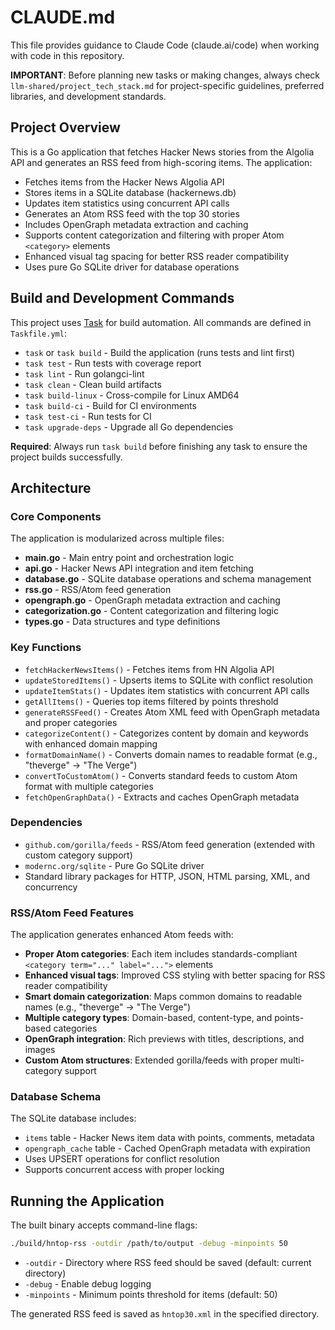 # CLAUDE.md

This file provides guidance to Claude Code (claude.ai/code) when working with code in this repository.

**IMPORTANT**: Before planning new tasks or making changes, always check `llm-shared/project_tech_stack.md` for project-specific guidelines, preferred libraries, and development standards.

## Project Overview

This is a Go application that fetches Hacker News stories from the Algolia API and generates an RSS feed from high-scoring items. The application:

- Fetches items from the Hacker News Algolia API
- Stores items in a SQLite database (hackernews.db) 
- Updates item statistics using concurrent API calls
- Generates an Atom RSS feed with the top 30 stories
- Includes OpenGraph metadata extraction and caching
- Supports content categorization and filtering with proper Atom `<category>` elements
- Enhanced visual tag spacing for better RSS reader compatibility
- Uses pure Go SQLite driver for database operations

## Build and Development Commands

This project uses [Task](https://taskfile.dev/) for build automation. All commands are defined in `Taskfile.yml`:

- `task` or `task build` - Build the application (runs tests and lint first)
- `task test` - Run tests with coverage report
- `task lint` - Run golangci-lint
- `task clean` - Clean build artifacts
- `task build-linux` - Cross-compile for Linux AMD64
- `task build-ci` - Build for CI environments
- `task test-ci` - Run tests for CI
- `task upgrade-deps` - Upgrade all Go dependencies

**Required**: Always run `task build` before finishing any task to ensure the project builds successfully.

## Architecture

### Core Components

The application is modularized across multiple files:

- **main.go** - Main entry point and orchestration logic
- **api.go** - Hacker News API integration and item fetching
- **database.go** - SQLite database operations and schema management
- **rss.go** - RSS/Atom feed generation
- **opengraph.go** - OpenGraph metadata extraction and caching
- **categorization.go** - Content categorization and filtering logic
- **types.go** - Data structures and type definitions

### Key Functions

- `fetchHackerNewsItems()` - Fetches items from HN Algolia API
- `updateStoredItems()` - Upserts items to SQLite with conflict resolution
- `updateItemStats()` - Updates item statistics with concurrent API calls
- `getAllItems()` - Queries top items filtered by points threshold
- `generateRSSFeed()` - Creates Atom XML feed with OpenGraph metadata and proper categories
- `categorizeContent()` - Categorizes content by domain and keywords with enhanced domain mapping
- `formatDomainName()` - Converts domain names to readable format (e.g., "theverge" → "The Verge")
- `convertToCustomAtom()` - Converts standard feeds to custom Atom format with multiple categories
- `fetchOpenGraphData()` - Extracts and caches OpenGraph metadata

### Dependencies

- `github.com/gorilla/feeds` - RSS/Atom feed generation (extended with custom category support)
- `modernc.org/sqlite` - Pure Go SQLite driver
- Standard library packages for HTTP, JSON, HTML parsing, XML, and concurrency

### RSS/Atom Feed Features

The application generates enhanced Atom feeds with:
- **Proper Atom categories**: Each item includes standards-compliant `<category term="..." label="...">` elements
- **Enhanced visual tags**: Improved CSS styling with better spacing for RSS reader compatibility
- **Smart domain categorization**: Maps common domains to readable names (e.g., "theverge" → "The Verge")
- **Multiple category types**: Domain-based, content-type, and points-based categories
- **OpenGraph integration**: Rich previews with titles, descriptions, and images
- **Custom Atom structures**: Extended gorilla/feeds with proper multi-category support

### Database Schema

The SQLite database includes:
- `items` table - Hacker News item data with points, comments, metadata
- `opengraph_cache` table - Cached OpenGraph metadata with expiration
- Uses UPSERT operations for conflict resolution
- Supports concurrent access with proper locking

## Running the Application

The built binary accepts command-line flags:

```bash
./build/hntop-rss -outdir /path/to/output -debug -minpoints 50
```

- `-outdir` - Directory where RSS feed should be saved (default: current directory)
- `-debug` - Enable debug logging
- `-minpoints` - Minimum points threshold for items (default: 50)

The generated RSS feed is saved as `hntop30.xml` in the specified directory.

